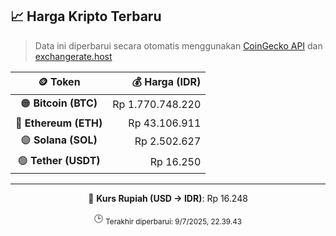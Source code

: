 

<!-- HARGA_KRIPTO -->
## 📈 Harga Kripto Terbaru

> Data ini diperbarui secara otomatis menggunakan [CoinGecko API](https://www.coingecko.com/) dan [exchangerate.host](https://exchangerate.host/)

<div align="center">

| 🪙 Token | 💰 Harga (IDR) |
|:------:|---------------:|
| 🟠 **Bitcoin (BTC)**   | Rp 1.770.748.220 |
| 🔵 **Ethereum (ETH)**  | Rp 43.106.911 |
| 🟣 **Solana (SOL)**    | Rp 2.502.627 |
| 🟢 **Tether (USDT)**   | Rp 16.250 |

---

💱 **Kurs Rupiah (USD → IDR)**: Rp 16.248

🕒 <sub>Terakhir diperbarui: 9/7/2025, 22.39.43</sub>

</div>
<!-- /HARGA_KRIPTO -->